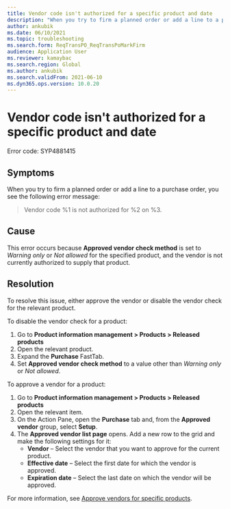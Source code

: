 ```yaml
---
title: Vendor code isn't authorized for a specific product and date
description: "When you try to firm a planned order or add a line to a purchase order, you get the error: 'Vendor code %1 is not authorized for %2 on %3'"
author: ankubik
ms.date: 06/10/2021
ms.topic: troubleshooting
ms.search.form: ReqTransPO_ReqTransPoMarkFirm
audience: Application User
ms.reviewer: kamaybac
ms.search.region: Global
ms.author: ankubik
ms.search.validFrom: 2021-06-10
ms.dyn365.ops.version: 10.0.20
---
```


# Vendor code isn't authorized for a specific product and date

Error code: SYP4881415

## Symptoms

When you try to firm a planned order or add a line to a purchase order, you see the following error message:

> Vendor code %1 is not authorized for %2 on %3.

## Cause

This error occurs because **Approved vendor check method** is set to *Warning only* or *Not allowed* for the specified product, and the vendor is not currently authorized to supply that product.

## Resolution

To resolve this issue, either approve the vendor or disable the vendor check for the relevant product.

To disable the vendor check for a product:

1. Go to **Product information management > Products > Released products**
1. Open the relevant product.
1. Expand the **Purchase** FastTab.
1. Set **Approved vendor check method** to a value other than *Warning only* or *Not allowed*.

To approve a vendor for a product:

1. Go to **Product information management > Products > Released products**
1. Open the relevant item.
1. On the Action Pane, open the **Purchase** tab and, from the **Approved vendor** group, select **Setup**.
1. The **Approved vendor list page** opens. Add a new row to the grid and make the following settings for it:
    - **Vendor** – Select the vendor that you want to approve for the current product.
    - **Effective date** – Select the first date for which the vendor is approved.
    - **Expiration date** – Select the last date on which the vendor will be approved.

For more information, see [Approve vendors for specific products](/dynamics365/supply-chain/procurement/tasks/approve-vendors-specific-products.md).
